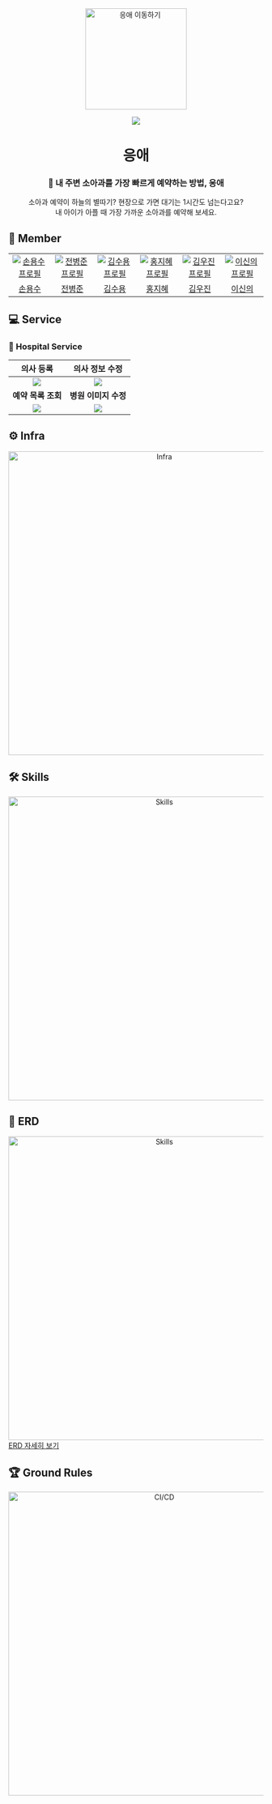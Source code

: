 <div align="center">

<img width="200px" src="https://github.com/ghktndyd/eungae-pediatric_appointment/assets/120021021/ea71f4f6-d8ba-432a-9df3-02da33a31e94" alt="응애 이동하기"/>

[![](https://img.shields.io/badge/-eungae.com-important?style=flat&logo=safari&logoColor=white&labelColor=5599ff&color=5599ff)](http://eungae.com)

# 응애

### 👶 내 주변 소아과를 가장 빠르게 예약하는 방법, 응애

소아과 예약이 하늘의 별따기? 현장으로 가면 대기는 1시간도 넘는다고요? <br> 내 아이가 아플 때 가장 가까운 소아과를 예약해 보세요.<br>

</div>

## 👻 Member

<table align="center">
  <tr>
    <td align="center" width="120px">
      <a href="https://github.com/yongsuson" target="_blank">
        <img src="https://github.com/ghktndyd/eungae-pediatric_appointment/assets/120021021/dc25ec23-a19d-427d-b71c-44a321eed2e1" alt="손용수 프로필" />
      </a>
    </td>
    <td align="center" width="120px">
      <a href="https://github.com/jun9898" target="_blank">
        <img src="https://github.com/ghktndyd/eungae-pediatric_appointment/assets/120021021/6ef2e082-4ef6-499e-b8df-7090caf7f8c4" alt="전병준 프로필" />
      </a>
    </td>
    <td align="center" width="120px">
      <a href="https://github.com/ghktndyd" target="_blank">
        <img src="https://github.com/ghktndyd/eungae-pediatric_appointment/assets/120021021/a97d97dd-5955-432c-b4f4-f772977a13b0" alt="김수용 프로필" />
      </a>
    </td>
    <td align="center" width="120px">
      <a href="https://github.com/jihye525" target="_blank">
        <img src="https://github.com/ghktndyd/eungae-pediatric_appointment/assets/120021021/4e3e610d-33be-4d34-940a-d674aa579ec1" alt="홍지혜 프로필" />
      </a>
    </td>
    <td align="center" width="120px">
      <a href="https://github.com/ooojin000" target="_blank">
        <img src="https://github.com/ghktndyd/eungae-pediatric_appointment/assets/120021021/67c528dd-2758-4de7-9558-3b479bf78164" alt="김우진 프로필" />
      </a>
    </td>
    <td align="center" width="120px">
      <a href="https://github.com/seanlee0923" target="_blank">
        <img src="https://github.com/ghktndyd/eungae-pediatric_appointment/assets/120021021/2d17537a-06b0-4f8e-a440-26c12f8530f0" alt="이신의 프로필" />
      </a>
    </td>
  </tr>
  <tr>
    <td align="center">
      <a href="https://github.com/yongsuson" target="_blank">
        손용수
      </a>
    </td>
     <td align="center">
      <a href="https://github.com/jun9898" target="_blank">
       전병준
      </a>
    </td> 
     <td align="center">
      <a href="https://github.com/ghktndyd" target="_blank">
       김수용
      </a>
       <td align="center">
      <a href="https://github.com/jihye525" target="_blank">
        홍지혜
      </a>
    </td>
    <td align="center">
      <a href="https://github.com/ooojin000" target="_blank">
       김우진
      </a>
    </td> 
     <td align="center">
      <a href="https://github.com/seanlee0923" target="_blank">
       이신의
      </a>
     </td>
  </tr>
</table>

## 💻 Service

### 🏥 Hospital Service
|                                                           의사 등록                                                            |                                                          의사 정보 수정                                                          |
|:--------------------------------------------------------------------------------------------------------------------------:|:--------------------------------------------------------------------------------------------------------------------------:|
| <img src='https://github.com/ghktndyd/eungae-pediatric_appointment/assets/120021021/c1be8402-eb73-4013-9d09-8003f2b1a069'> | <img src='https://github.com/ghktndyd/eungae-pediatric_appointment/assets/120021021/fca747ec-27b2-45a4-818e-128f9de04604'> |
|                                                      <b>예약 목록 조회</b>                                                       |                                                      <b>병원 이미지 수정</b>                                                      |
|  <img src='https://github.com/ghktndyd/eungae-pediatric_appointment/assets/120021021/d62ee0ce-6485-474c-96fa-9f757ecd574a'>   |  <img src='https://github.com/ghktndyd/eungae-pediatric_appointment/assets/120021021/edf7a145-a944-44a5-bfed-cc28cd823901'>   |

## ⚙️ Infra

<div align="center">
<img width="600px" src='https://github.com/ghktndyd/eungae-pediatric_appointment/assets/120021021/c26f0a79-b211-4d5e-8b48-fca73e11644d'  alt="Infra"/>
</div>

## 🛠️ Skills

<div align="center">
<img width="600px" src='https://github.com/team-eungae/eungae-pediatric_appointment/assets/120021021/4ae6d55d-be08-4d55-9dd4-378f59df34c2'  alt="Skills"/>
</div>

## 📃 ERD

<div align="center">
<img width="600px" src='https://github.com/team-eungae/eungae-pediatric_appointment/assets/120021021/6c48c8bd-9f77-44ff-a531-8c153a46b636'  alt="Skills"/>
</div>
<a href="https://dbdiagram.io/d/%EC%9D%91%EC%95%A0-%EC%86%8C%EC%95%84%EA%B3%BC-%EC%98%88%EC%95%BD-655b077c3be14957875346d0">ERD 자세히 보기</a>

## 🏆 Ground Rules

<div align="center">
<img width="600px" src='https://github.com/ghktndyd/eungae-pediatric_appointment/assets/120021021/16e56466-17b1-4ca5-8dcb-0c7f09cd9b91'  alt="CI/CD"/>
</div>


[//]: # ()

[//]: # (## 🪄 CI/CD)

[//]: # ()

[//]: # (<img width="600px" src='https://github.com/woowacourse-teams/2023-team-by-team/assets/79538610/79f30380-86d9-4cf1-b801-c19b3c866a88'  alt="CI/CD"/>)


